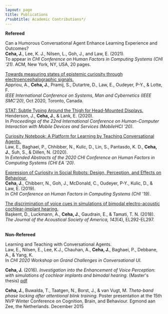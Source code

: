 ```yaml
---
layout: page
title: Publications
/*subtitle: Academic Contributions*/
---
```

**Refereed**

Can a Humorous Conversational  Agent Enhance Learning Experience and Outcomes? 
<br>
**Ceha, J.**, Lee, K. J., Nilsen, L., Goh, J., and Law, E. (2021). 
<br>To appear in _CHI Conference on Human Factors in Computing Systems (CHI '21)._ ACM, New York, NY, USA, 20 pages.
<br>

[Towards measuring states of epistemic curiosity through electroencephalographic signals.](http://conf.papercept.net/proceedings/SMC20/0770.pdf) 
<br>
Appriou, A., **Ceha, J.**, Pramij, S., Dutartre, D., Law, E., Oudeyer, P-Y., & Lotte, F. 
<br>_IEEE International Conference on Systems, Man and Cybernetics (IEEE SMC'20)_, Oct 2020, Toronto, Canada.
<br>

[STAT: Subtle Typing Around the Thigh for Head-Mounted Displays.](https://doi.org/10.1145/3379503.3403549) 
<br>
Henderson, J., **Ceha, J.**, & Lank, E. (2020). 
<br>In _Proceedings of the 22nd International Conference on Human-Computer Interaction with Mobile Devices and Services (MobileHCI '20)_.
<br>

[Curiosity Notebook: A Platform for Learning by Teaching Conversational Agents.](https://doi.org/10.1145/3334480.3382783) 
<br>
Law, E., Baghaei, P., Chhibber, N., Kulic, D., Lin, S., Pantasdo, K. D., **Ceha, J.**, Suh, S., & Dillen, N. (2020). <br>In _Extended Abstracts of the 2020 CHI Conference on Human Factors in Computing Systems (CHI EA '20)_. 
<br>

[Expression of Curiosity in Social Robots: Design, Perception, and Effects on Behaviour.](https://doi.org/10.1145/3290605.3300636) 
<br>
**Ceha, J.**, Chibberr, N., Goh, J., McDonald, C., Oudeyer, P-Y., Kulic, D., & Law, E. (2019).
<br>In _CHI Conference on Human Factors in Computing Systems (CHI '19)_. 
<br>

[The discrimination of voice cues in simulations of bimodal electro-acoustic cochlear-implant hearing.](https://doi.org/10.1121/1.5034171) 
<br>
Başkent, D., Luckmann, A., **Ceha, J.**, Gaudrain, E., & Tamati, T. N. (2018). 
<br>_The Journal of the Acoustical Society of America, 143_(4), EL292-EL297. 
<br>
<br>


**Non-Refereed**

Learning and Teaching with Conversational Agents. 
<br>
Law, E., Nilsen, E., Lee, K.J., Chauhan, A., **Ceha, J.**, Baghaei, P., Debbane, A., & Yang, K. 
<br>In _CHI 2020 Workshop on Grand Challenges in Conversational UI._
<br>

**Ceha, J.** (2016). _Investigation into the Enhancement of Voice Perception: with simulations of cochlear implants and bimodal hearing._ (Master's thesis) [pdf](https://jceha.github.io/NewRepo/J.M.Ceha_MasterThesis2016.pdf)
<br>

**Ceha, J.**, Buwalda, T., Taatgen, N., Borst, J., & van Vugt, M. _Theta-band phase locking after attentional blink training._ Poster presentation at the 15th NVP Winter Conference on Cognition, Brain, and Behaviour. Egmond aan Zee, the Netherlands. December 2015

